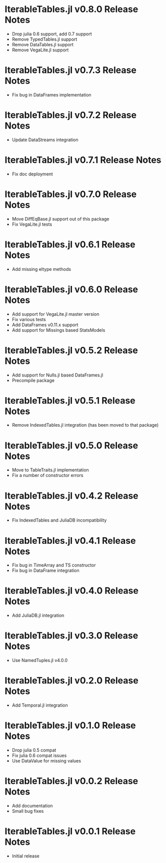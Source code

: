# IterableTables.jl v0.8.0 Release Notes
* Drop julia 0.6 support, add 0.7 support
* Remove TypedTables.jl support
* Remove DataTables.jl support
* Remove VegaLite.jl support

# IterableTables.jl v0.7.3 Release Notes
* Fix bug in DataFrames implementation

# IterableTables.jl v0.7.2 Release Notes
* Update DataStreams integration

# IterableTables.jl v0.7.1 Release Notes
* Fix doc deployment

# IterableTables.jl v0.7.0 Release Notes
* Move DiffEqBase.jl support out of this package
* Fix VegaLite.jl tests

# IterableTables.jl v0.6.1 Release Notes
* Add missing eltype methods

# IterableTables.jl v0.6.0 Release Notes
* Add support for VegaLite.jl master version
* Fix various tests
* Add DataFrames v0.11.x support
* Add support for Missings based StatsModels

# IterableTables.jl v0.5.2 Release Notes
* Add support for Nulls.jl based DataFrames.jl
* Precompile package

# IterableTables.jl v0.5.1 Release Notes
* Remove IndexedTables.jl integration (has been moved to that package)

# IterableTables.jl v0.5.0 Release Notes
* Move to TableTraits.jl implementation
* Fix a number of constructor errors

# IterableTables.jl v0.4.2 Release Notes
* Fix IndexedTables and JuliaDB incompatibility

# IterableTables.jl v0.4.1 Release Notes
* Fix bug in TimeArray and TS constructor
* Fix bug in DataFrame integration

# IterableTables.jl v0.4.0 Release Notes
* Add JuliaDB.jl integration

# IterableTables.jl v0.3.0 Release Notes
* Use NamedTuples.jl v4.0.0

# IterableTables.jl v0.2.0 Release Notes
* Add Temporal.jl integration

# IterableTables.jl v0.1.0 Release Notes
* Drop julia 0.5 compat
* Fix julia 0.6 compat issues
* Use DataValue for missing values

# IterableTables.jl v0.0.2 Release Notes
* Add documentation
* Small bug fixes

# IterableTables.jl v0.0.1 Release Notes
* Initial release
